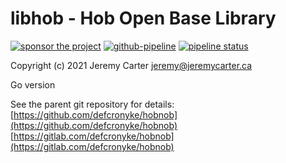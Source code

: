 # libhob - Hob Open Base Library  
  
[![sponsor the project](https://img.shields.io/static/v1?label=Sponsor&message=%E2%9D%A4&logo=GitHub&link=https://github.com/sponsors/defcronyke)](https://github.com/sponsors/defcronyke) [![github-pipeline](https://github.com/defcronyke/hobnob/workflows/github-pipeline/badge.svg)](https://github.com/defcronyke/hobnob/actions) [![pipeline status](https://gitlab.com/defcronyke/hobnob/badges/master/pipeline.svg)](https://gitlab.com/defcronyke/hobnob/-/pipelines)  
  
Copyright (c) 2021 Jeremy Carter <jeremy@jeremycarter.ca>  
  
Go version  
  
See the parent git repository for details:  
[https://github.com/defcronyke/hobnob](https://github.com/defcronyke/hobnob)  
[https://gitlab.com/defcronyke/hobnob](https://gitlab.com/defcronyke/hobnob)  

